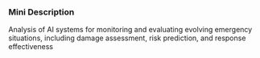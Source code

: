 ### Mini Description

Analysis of AI systems for monitoring and evaluating evolving emergency situations, including damage assessment, risk prediction, and response effectiveness

